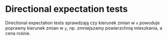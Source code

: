 # Directional expectation tests
Directional expectation tests sprawdzają czy kierunek zmian w `x` powoduje poprawny kierunek zmian w `y`, np. zmniejszamy powierzchnię mieszkania, a cena rośnie.